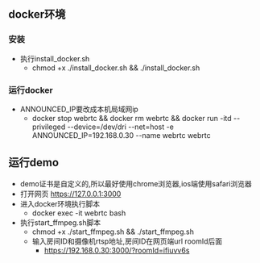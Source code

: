 ## docker环境
### 安装
- 执行install_docker.sh
   - chmod +x ./install_docker.sh && ./install_docker.sh
### 运行docker
- ANNOUNCED_IP要改成本机局域网ip
   - docker stop webrtc && docker rm webrtc && docker run -itd --privileged --device=/dev/dri --net=host -e ANNOUNCED_IP=192.168.0.30 --name webrtc webrtc 

## 运行demo
- demo证书是自定义的,所以最好使用chrome浏览器,ios端使用safari浏览器
- 打开网页 https://127.0.0.1:3000
- 进入docker环境执行脚本
   - docker exec -it webrtc bash
- 执行start_ffmpeg.sh脚本
   - chmod +x ./start_ffmpeg.sh && ./start_ffmpeg.sh
   - 输入房间ID和摄像机rtsp地址,房间ID在网页端url roomId后面
      - https://192.168.0.30:3000/?roomId=ifiuvv6s
